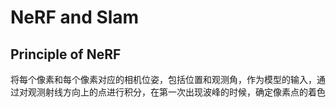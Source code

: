 # NeRF and Slam

## Principle of NeRF

将每个像素和每个像素对应的相机位姿，包括位置和观测角，作为模型的输入，通过对观测射线方向上的点进行积分，在第一次出现波峰的时候，确定像素点的着色